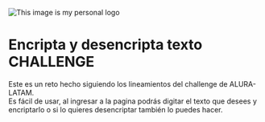 ![This image is my personal logo](https://github.com/user-attachments/assets/677edf92-d3b5-4964-86d9-edb9bf9d3510)
<h1>Encripta y desencripta texto CHALLENGE</h1>
<p>Este es un reto hecho siguiendo los lineamientos del challenge de ALURA-LATAM.<br> Es fácil de usar, al ingresar a la pagina podrás digitar el texto que desees y encriptarlo o si lo quieres desencriptar también lo puedes hacer.</p>
